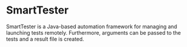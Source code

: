 # SmartTester

SmartTester is a Java-based automation framework for managing and launching tests remotely. Furthermore, arguments can be passed to the tests and a result file is created.
